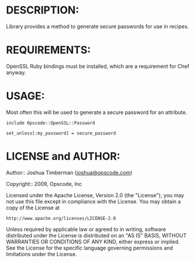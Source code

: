# DESCRIPTION:

Library provides a method to generate secure passwords for use in recipes.

# REQUIREMENTS:

OpenSSL Ruby bindings must be installed, which are a requirement for Chef anyway.

# USAGE:

Most often this will be used to generate a secure password for an attribute.

    include Opscode::OpenSSL::Password

    set_unless[:my_password] = secure_password

# LICENSE and AUTHOR:

Author:: Joshua Timberman (<joshua@opscode.com>)

Copyright:: 2009, Opscode, Inc

Licensed under the Apache License, Version 2.0 (the "License");
you may not use this file except in compliance with the License.
You may obtain a copy of the License at

    http://www.apache.org/licenses/LICENSE-2.0

Unless required by applicable law or agreed to in writing, software
distributed under the License is distributed on an "AS IS" BASIS,
WITHOUT WARRANTIES OR CONDITIONS OF ANY KIND, either express or implied.
See the License for the specific language governing permissions and
limitations under the License.
